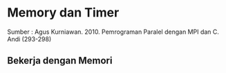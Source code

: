 # Memory dan Timer

Sumber : Agus Kurniawan. 2010. Pemrograman Paralel dengan MPI dan C. Andi (293-298)

## Bekerja dengan Memori

